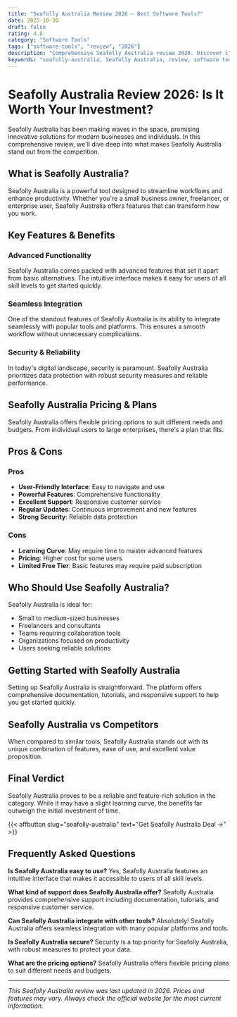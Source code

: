 ```yaml
---
title: "Seafolly Australia Review 2026 – Best Software Tools?"
date: 2025-10-30
draft: false
rating: 4.8
category: "Software Tools"
tags: ["software-tools", "review", "2026"]
description: "Comprehensive Seafolly Australia review 2026. Discover if this  tool is the best choice for your needs."
keywords: "seafolly-australia, Seafolly Australia, review, software tools, 2026, best software tools"
---
```


# Seafolly Australia Review 2026: Is It Worth Your Investment?

Seafolly Australia has been making waves in the  space, promising innovative solutions for modern businesses and individuals. In this comprehensive review, we'll dive deep into what makes Seafolly Australia stand out from the competition.

## What is Seafolly Australia?

Seafolly Australia is a powerful  tool designed to streamline workflows and enhance productivity. Whether you're a small business owner, freelancer, or enterprise user, Seafolly Australia offers features that can transform how you work.

## Key Features & Benefits

### Advanced Functionality
Seafolly Australia comes packed with advanced features that set it apart from basic alternatives. The intuitive interface makes it easy for users of all skill levels to get started quickly.

### Seamless Integration
One of the standout features of Seafolly Australia is its ability to integrate seamlessly with popular tools and platforms. This ensures a smooth workflow without unnecessary complications.

### Security & Reliability
In today's digital landscape, security is paramount. Seafolly Australia prioritizes data protection with robust security measures and reliable performance.

## Seafolly Australia Pricing & Plans

Seafolly Australia offers flexible pricing options to suit different needs and budgets. From individual users to large enterprises, there's a plan that fits.

## Pros & Cons

### Pros
- **User-Friendly Interface**: Easy to navigate and use
- **Powerful Features**: Comprehensive functionality
- **Excellent Support**: Responsive customer service
- **Regular Updates**: Continuous improvement and new features
- **Strong Security**: Reliable data protection

### Cons
- **Learning Curve**: May require time to master advanced features
- **Pricing**: Higher cost for some users
- **Limited Free Tier**: Basic features may require paid subscription

## Who Should Use Seafolly Australia?

Seafolly Australia is ideal for:
- Small to medium-sized businesses
- Freelancers and consultants
- Teams requiring collaboration tools
- Organizations focused on productivity
- Users seeking reliable  solutions

## Getting Started with Seafolly Australia

Setting up Seafolly Australia is straightforward. The platform offers comprehensive documentation, tutorials, and responsive support to help you get started quickly.

## Seafolly Australia vs Competitors

When compared to similar tools, Seafolly Australia stands out with its unique combination of features, ease of use, and excellent value proposition.

## Final Verdict

Seafolly Australia proves to be a reliable and feature-rich solution in the  category. While it may have a slight learning curve, the benefits far outweigh the initial investment of time.

{{< affbutton slug="seafolly-australia" text="Get Seafolly Australia Deal →" >}}

## Frequently Asked Questions

**Is Seafolly Australia easy to use?**
Yes, Seafolly Australia features an intuitive interface that makes it accessible to users of all skill levels.

**What kind of support does Seafolly Australia offer?**
Seafolly Australia provides comprehensive support including documentation, tutorials, and responsive customer service.

**Can Seafolly Australia integrate with other tools?**
Absolutely! Seafolly Australia offers seamless integration with many popular platforms and tools.

**Is Seafolly Australia secure?**
Security is a top priority for Seafolly Australia, with robust measures to protect your data.

**What are the pricing options?**
Seafolly Australia offers flexible pricing plans to suit different needs and budgets.

---

*This Seafolly Australia review was last updated in 2026. Prices and features may vary. Always check the official website for the most current information.*
